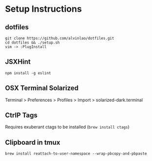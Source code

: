 # Setup Instructions #

## dotfiles ##

```
git clone https://github.com/alvinlao/dotfiles.git
cd dotfiles && ./setup.sh
vim -> :PlugInstall
```

## JSXHint

`npm install -g eslint`

## OSX Terminal Solarized

Terminal > Preferences > Profiles > Import > solarized-dark.terminal

## CtrlP Tags

Requires exuberant ctags to be installed (`brew install ctags`)

## Clipboard in tmux

`brew install reattach-to-user-namespace --wrap-pbcopy-and-pbpaste`
